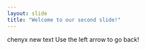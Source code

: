 ```yaml
---
layout: slide
title: "Welcome to our second slide!"
---
```

chenyx new text
Use the left arrow to go back!
